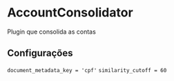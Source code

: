 # AccountConsolidator
Plugin que consolida as contas


## Configurações
`document_metadata_key = 'cpf'`
`similarity_cutoff = 60`